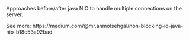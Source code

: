 Approaches before/after java NIO to handle multiple connections on the server.
<p>
See more: https://medium.com/@mr.anmolsehgal/non-blocking-io-java-nio-b18e53a92bad
